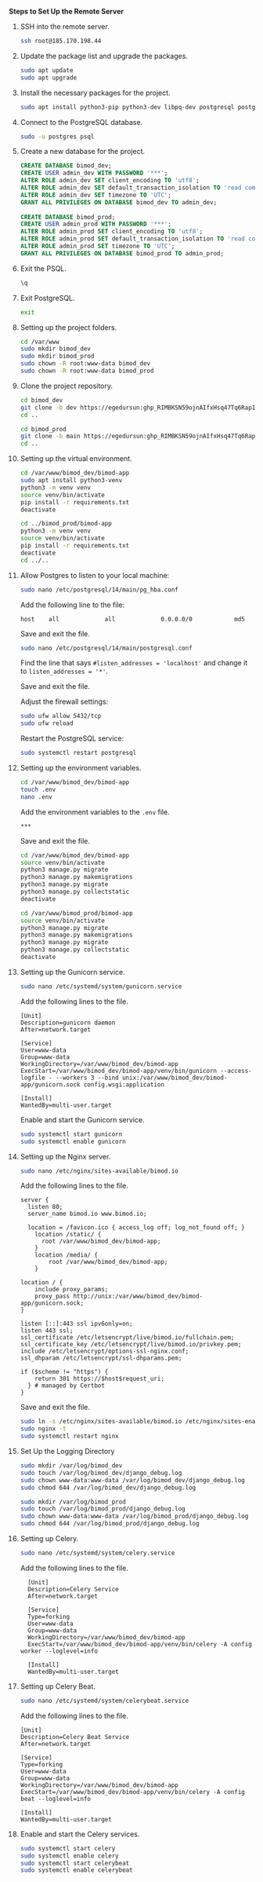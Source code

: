 
**Steps to Set Up the Remote Server**

1. SSH into the remote server.

    ```bash
    ssh root@185.170.198.44
    ```

2. Update the package list and upgrade the packages.

    ```bash
    sudo apt update
    sudo apt upgrade
    ```
   
3. Install the necessary packages for the project.

    ```bash
   sudo apt install python3-pip python3-dev libpq-dev postgresql postgresql-contrib nginx curl
    ```
   
4. Connect to the PostgreSQL database.

    ```bash
    sudo -u postgres psql
   ```
   
5. Create a new database for the project.

    ```sql
    CREATE DATABASE bimod_dev;
    CREATE USER admin_dev WITH PASSWORD '***';
    ALTER ROLE admin_dev SET client_encoding TO 'utf8';
    ALTER ROLE admin_dev SET default_transaction_isolation TO 'read committed';
    ALTER ROLE admin_dev SET timezone TO 'UTC';
    GRANT ALL PRIVILEGES ON DATABASE bimod_dev TO admin_dev;
  
    CREATE DATABASE bimod_prod;
    CREATE USER admin_prod WITH PASSWORD '***';
    ALTER ROLE admin_prod SET client_encoding TO 'utf8';
    ALTER ROLE admin_prod SET default_transaction_isolation TO 'read committed';
    ALTER ROLE admin_prod SET timezone TO 'UTC';
    GRANT ALL PRIVILEGES ON DATABASE bimod_prod TO admin_prod;
    ```
   
6. Exit the PSQL.

    ```sql
    \q
    ```
   
7. Exit PostgreSQL.

    ```bash
    exit
    ```
   
8. Setting up the project folders.

    ```bash
    cd /var/www
    sudo mkdir bimod_dev
    sudo mkdir bimod_prod
    sudo chown -R root:www-data bimod_dev
    sudo chown -R root:www-data bimod_prod
   ```
   
9. Clone the project repository.

    ```bash
    cd bimod_dev
    git clone -b dev https://egedursun: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@github.com/Bimod-HQ/bimod-app.git
    cd ..
    
    cd bimod_prod
    git clone -b main https://egedursun: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@github.com/Bimod-HQ/bimod-app.git
    cd ..
    ```
   
10. Setting up the virtual environment.

    ```bash
    cd /var/www/bimod_dev/bimod-app
    sudo apt install python3-venv
    python3 -m venv venv
    source venv/bin/activate
    pip install -r requirements.txt
    deactivate
    
    cd ../bimod_prod/bimod-app
    python3 -m venv venv
    source venv/bin/activate
    pip install -r requirements.txt
    deactivate
    cd ../..
    ```

11. Allow Postgres to listen to your local machine:

    ```bash
    sudo nano /etc/postgresql/14/main/pg_hba.conf
    ```
    
    Add the following line to the file:
    
    ```text
    host    all             all             0.0.0.0/0            md5
    ```
    
    Save and exit the file.

    ```bash
    sudo nano /etc/postgresql/14/main/postgresql.conf
    ```
    
    Find the line that says `#listen_addresses = 'localhost'` and change it to `listen_addresses = '*'`.

    Save and exit the file.

    Adjust the firewall settings:

    ```bash
    sudo ufw allow 5432/tcp
    sudo ufw reload
    ```
    
    Restart the PostgreSQL service:

    ```bash
    sudo systemctl restart postgresql
    ```
    
12. Setting up the environment variables.

    ```bash
    cd /var/www/bimod_dev/bimod-app
    touch .env
    nano .env
    ```
    
    Add the environment variables to the `.env` file.

    ```text
    ***
    ```
    
    Save and exit the file.

    ```bash
    cd /var/www/bimod_dev/bimod-app
    source venv/bin/activate
    python3 manage.py migrate
    python3 manage.py makemigrations
    python3 manage.py migrate
    python3 manage.py collectstatic
    deactivate
    
    cd /var/www/bimod_prod/bimod-app
    source venv/bin/activate
    python3 manage.py migrate
    python3 manage.py makemigrations
    python3 manage.py migrate
    python3 manage.py collectstatic
    deactivate
    ```
    
13. Setting up the Gunicorn service.

    ```bash
    sudo nano /etc/systemd/system/gunicorn.service
    ```
    
    Add the following lines to the file.

    ```text
    [Unit]
    Description=gunicorn daemon
    After=network.target
    
    [Service]
    User=www-data
    Group=www-data
    WorkingDirectory=/var/www/bimod_dev/bimod-app
    ExecStart=/var/www/bimod_dev/bimod-app/venv/bin/gunicorn --access-logfile - --workers 3 --bind unix:/var/www/bimod_dev/bimod-app/gunicorn.sock config.wsgi:application
    
    [Install]
    WantedBy=multi-user.target
    ```
    
    Enable and start the Gunicorn service.

    ```bash
    sudo systemctl start gunicorn
    sudo systemctl enable gunicorn
    ```
    
14. Setting up the Nginx server.

    ```bash
    sudo nano /etc/nginx/sites-available/bimod.io
    ```
    
    Add the following lines to the file.

    ```text
    server {
      listen 80;
      server_name bimod.io www.bimod.io;
    
      location = /favicon.ico { access_log off; log_not_found off; }
        location /static/ {
          root /var/www/bimod_dev/bimod-app;
        }
        location /media/ {
            root /var/www/bimod_dev/bimod-app;
        }

    location / {
        include proxy_params;
        proxy_pass http://unix:/var/www/bimod_dev/bimod-app/gunicorn.sock;
    }

    listen [::]:443 ssl ipv6only=on;
    listen 443 ssl; 
    ssl_certificate /etc/letsencrypt/live/bimod.io/fullchain.pem;
    ssl_certificate_key /etc/letsencrypt/live/bimod.io/privkey.pem;
    include /etc/letsencrypt/options-ssl-nginx.conf;
    ssl_dhparam /etc/letsencrypt/ssl-dhparams.pem;

    if ($scheme != "https") {
        return 301 https://$host$request_uri;
      } # managed by Certbot
    }
    ```
    
    Save and exit the file.

    ```bash
    sudo ln -s /etc/nginx/sites-available/bimod.io /etc/nginx/sites-enabled/
    sudo nginx -t
    sudo systemctl restart nginx
    ```
    
14. Set Up the Logging Directory

    ```bash
    sudo mkdir /var/log/bimod_dev
    sudo touch /var/log/bimod_dev/django_debug.log
    sudo chown www-data:www-data /var/log/bimod_dev/django_debug.log
    sudo chmod 644 /var/log/bimod_dev/django_debug.log
    
    sudo mkdir /var/log/bimod_prod
    sudo touch /var/log/bimod_prod/django_debug.log
    sudo chown www-data:www-data /var/log/bimod_prod/django_debug.log
    sudo chmod 644 /var/log/bimod_prod/django_debug.log
    ```

    
15. Setting up Celery.

    ```bash
    sudo nano /etc/systemd/system/celery.service
    ```
    
    Add the following lines to the file.

    ```text
      [Unit]
      Description=Celery Service
      After=network.target
    
      [Service]
      Type=forking
      User=www-data
      Group=www-data
      WorkingDirectory=/var/www/bimod_dev/bimod-app
      ExecStart=/var/www/bimod_dev/bimod-app/venv/bin/celery -A config worker --loglevel=info
    
      [Install]
      WantedBy=multi-user.target
    ```

15. Setting up Celery Beat.

    ```bash
    sudo nano /etc/systemd/system/celerybeat.service
    ```
    
    Add the following lines to the file.

    ```text
    [Unit]
    Description=Celery Beat Service
    After=network.target
    
    [Service]
    Type=forking
    User=www-data
    Group=www-data
    WorkingDirectory=/var/www/bimod_dev/bimod-app
    ExecStart=/var/www/bimod_dev/bimod-app/venv/bin/celery -A config beat --loglevel=info
    
    [Install]
    WantedBy=multi-user.target
    ```
    
16. Enable and start the Celery services.

    ```bash
    sudo systemctl start celery
    sudo systemctl enable celery
    sudo systemctl start celerybeat
    sudo systemctl enable celerybeat
    ```
    

    



    





